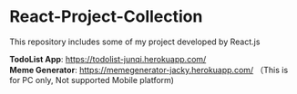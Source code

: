 # React-Project-Collection
This repository includes some of my project developed by React.js

**TodoList App**: https://todolist-junqi.herokuapp.com/ <br />
**Meme Generator**: https://memegenerator-jacky.herokuapp.com/ （This is for PC only, Not supported Mobile platform)
